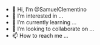 - 👋 Hi, I’m @SamuelClementino
- 👀 I’m interested in ...
- 🌱 I’m currently learning ...
- 💞️ I’m looking to collaborate on ...
- 📫 How to reach me ...

<!---
SamuelClementino/SamuelClementino is a ✨ special ✨ repository because its `README.md` (this file) appears on your GitHub profile.
You can click the Preview link to take a look at your changes.
--->

